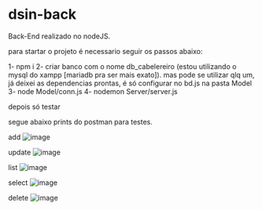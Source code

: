 # dsin-back

Back-End realizado no nodeJS.

para startar o projeto é necessario seguir os passos abaixo:

1- npm i
2- criar banco com o nome db_cabelereiro (estou utilizando o mysql do xampp [mariadb pra ser mais exato]). mas pode se utilizar qlq um, já deixei as dependencias prontas, é só configurar no bd.js na pasta Model
3- node Model/conn.js
4- nodemon Server/server.js

depois só testar

segue abaixo prints do postman para testes.

add
![image](https://user-images.githubusercontent.com/68567754/152695479-c7446d52-b0cb-420d-8d3c-f2ae89b10cf1.png)

update
![image](https://user-images.githubusercontent.com/68567754/152695762-9dcbbe09-00a1-45b4-a5c2-0f8c0dc38573.png)

list
![image](https://user-images.githubusercontent.com/68567754/152695779-76426ae8-e644-4ac6-bcf6-c57b0bb39ded.png)

select
![image](https://user-images.githubusercontent.com/68567754/152695811-a6d3b836-630b-4585-a07a-dd42d853f156.png)

delete
![image](https://user-images.githubusercontent.com/68567754/152695833-819136a7-fb5e-4e4e-8985-ce25412416c5.png)



